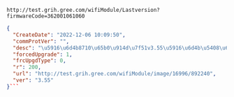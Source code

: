`http://test.grih.gree.com/wifiModule/Lastversion?firmwareCode=362001061060`

```json
{
  "CreateDate": "2022-12-06 10:09:50",
  "commProtVer": "",
  "desc": "\u5916\u6d4b8710\u65b0\u914d\u7f51v3.55\u5916\u6d4b\u5408\u683c",
  "forcedUpgrade": 1,
  "frcUpgdType": 0,
  "r": 200,
  "url": "http://test.grih.gree.com/wifiModule/image/16996/892240",
  "ver": "3.55"
}```